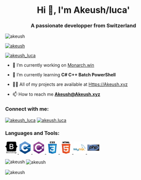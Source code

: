 <h1 align="center">Hi 👋, I'm Akeush/luca'</h1>
<h3 align="center">A passionate developper from Switzerland</h3>

<p align="left"> <img src="https://komarev.com/ghpvc/?username=akeush&label=Profile%20views&color=0e75b6&style=flat" alt="akeush" /> </p>

<p align="left"> <a href="https://github.com/ryo-ma/github-profile-trophy"><img src="https://github-profile-trophy.vercel.app/?username=akeush&no-bg=true&no-frame=true&theme=oldie" alt="akeush" /></a> </p>

<p align="left"> <a href="https://twitter.com/akeush_luca" target="blank"><img src="https://img.shields.io/twitter/follow/akeush_luca?logo=twitter&style=for-the-badge" alt="akeush_luca" /></a> </p>

- 🔭 I’m currently working on [Monarch.win](https://github.com/Akeush/Monarch.win)

- 🌱 I’m currently learning **C# C++ Batch PowerShell**

- 👨‍💻 All of my projects are available at [Https://Akeush.xyz](Https://Akeush.xyz)

- 📫 How to reach me **Akeush@Akeush.xyz**

<h3 align="left">Connect with me:</h3>
<p align="left">
<a href="https://twitter.com/akeush_luca" target="blank"><img align="center" src="https://raw.githubusercontent.com/rahuldkjain/github-profile-readme-generator/master/src/images/icons/Social/twitter.svg" alt="akeush_luca" height="30" width="40" /></a>
<a href="https://instagram.com/akeush.luca" target="blank"><img align="center" src="https://raw.githubusercontent.com/rahuldkjain/github-profile-readme-generator/master/src/images/icons/Social/instagram.svg" alt="akeush.luca" height="30" width="40" /></a>
</p>

<h3 align="left">Languages and Tools:</h3>
<p align="left"> <a href="https://getbootstrap.com" target="_blank" rel="noreferrer"> <img src="https://raw.githubusercontent.com/devicons/devicon/master/icons/bootstrap/bootstrap-plain-wordmark.svg" alt="bootstrap" width="40" height="40"/> </a> <a href="https://www.w3schools.com/cpp/" target="_blank" rel="noreferrer"> <img src="https://raw.githubusercontent.com/devicons/devicon/master/icons/cplusplus/cplusplus-original.svg" alt="cplusplus" width="40" height="40"/> </a> <a href="https://www.w3schools.com/cs/" target="_blank" rel="noreferrer"> <img src="https://raw.githubusercontent.com/devicons/devicon/master/icons/csharp/csharp-original.svg" alt="csharp" width="40" height="40"/> </a> <a href="https://www.w3schools.com/css/" target="_blank" rel="noreferrer"> <img src="https://raw.githubusercontent.com/devicons/devicon/master/icons/css3/css3-original-wordmark.svg" alt="css3" width="40" height="40"/> </a> <a href="https://www.w3.org/html/" target="_blank" rel="noreferrer"> <img src="https://raw.githubusercontent.com/devicons/devicon/master/icons/html5/html5-original-wordmark.svg" alt="html5" width="40" height="40"/> </a> <a href="https://www.mysql.com/" target="_blank" rel="noreferrer"> <img src="https://raw.githubusercontent.com/devicons/devicon/master/icons/mysql/mysql-original-wordmark.svg" alt="mysql" width="40" height="40"/> </a> <a href="https://www.php.net" target="_blank" rel="noreferrer"> <img src="https://raw.githubusercontent.com/devicons/devicon/master/icons/php/php-original.svg" alt="php" width="40" height="40"/> </a> </p>

<p><img align="left" src="https://github-readme-stats.vercel.app/api/top-langs?username=akeush&show_icons=true&locale=en&layout=compact" alt="akeush" /></p>

<p>&nbsp;<img align="center" src="https://github-readme-stats.vercel.app/api?username=akeush&show_icons=true&locale=en" alt="akeush" /></p>

<p><img align="center" src="https://github-readme-streak-stats.herokuapp.com/?user=akeush&" alt="akeush" /></p>

